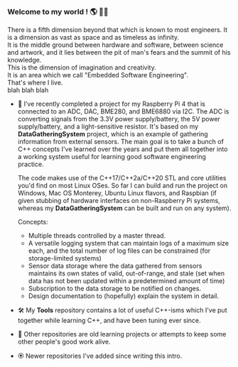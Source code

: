 ### Welcome to my world ! 🌎 🏳️‍🌈

<!--
**nuncio-bitis/nuncio-bitis** is a ✨ _special_ ✨ repository because its `README.md` (this file) appears on your GitHub profile.

Here are some ideas to get you started:

- 🔭 I’m currently working on ...
- 🌱 I’m currently learning ...
- 👯 I’m looking to collaborate on ...
- 🤔 I’m looking for help with ...
- 💬 Ask me about ...
- 📫 How to reach me: ...
- 😄 Pronouns: ...
- ⚡ Fun fact: ...
-->

There is a fifth dimension beyond that which is known to most engineers. It is a dimension as vast as space and as timeless as infinity.  
It is the middle ground between hardware and software, between science and artwork, and it lies between the pit of man's fears and the summit of his knowledge.  
This is the dimension of imagination and creativity.  
It is an area which we call "Embedded Software Engineering".  
That's where I live.  
blah blah blah

- 🔭 I’ve recently completed a project for my Raspberry Pi 4 that is connected to an ADC, DAC, BME280, and BME6880 via I2C.
    The ADC is converting signals from the 3.3V power supply/battery, the 5V power supply/battery, and a light-sensitive resistor.
    It's based on my **DataGatheringSystem** project, which is an example of gathering information from external sensors. The main
    goal is to take a bunch of C++ concepts I've learned over the years and put them all together into a working system useful
    for learning good software engineering practice.
    
    The code makes use of the C++17/C++2a/C++20 STL and core utilities you'd find on most Linux OSes. So far I can build
    and run the project on Windows, Mac OS Monterey, Ubuntu Linux flavors, and Raspbian (if given stubbing of hardware
    interfaces on non-Raspberry Pi systems, whereas my **DataGatheringSystem** can be built and run on any system).

    Concepts:
    * Multiple threads controlled by a master thread.
    * A versatile logging system that can maintain logs of a maximum size each, and the total number of log files can
      be constrained (for storage-limited systems)
    * Sensor data storage where the data gathered from sensors maintains its own states of valid, out-of-range, and stale
      (set when data has not been updated within a predetermined amount of time)
    * Subscription to the data storage to be notified on changes.
    * Design documentation to (hopefully) explain the system in detail.

- 🛠 My **Tools** repository contains a lot of useful C++-isms which I've put together while learning C++, and have been
    tuning ever since.

- 🎢 Other repositories are old learning projects or attempts to keep some other people's good work alive.

- 🏵 Newer repositories I've added since writing this intro.
